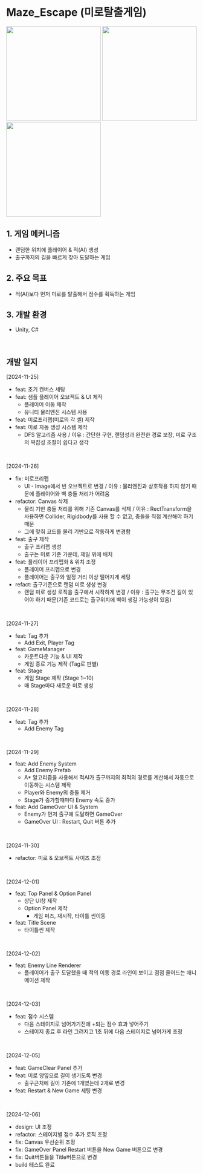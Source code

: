 # Maze_Escape (미로탈출게임)

<img src="https://github.com/user-attachments/assets/f87a4b32-4a87-4568-9144-51970564a69e" width="250"></img>
<img src="https://github.com/user-attachments/assets/95b06cb6-e019-4617-b0fc-235e9a5b280e" width="250"></img>
<img src="https://github.com/user-attachments/assets/58cfd61a-6aec-4ba7-8ca5-76a67d38e412" width="250"></img>
</br>

## 1. 게임 메커니즘
  - 랜덤한 위치에 플레이어 & 적(AI) 생성
  - 출구까지의 길을 빠르게 찾아 도달하는 게임
## 2. 주요 목표
  - 적(AI)보다 먼저 미로를 탈출해서 점수를 획득하는 게임
## 3. 개발 환경
  - Unity, C#
</br>

## 개발 일지
[2024-11-25]
- feat: 초기 캔버스 세팅
- feat: 샘플 플레이어 오브젝트 & UI 제작
  - 플레이어 이동 제작
  - 유니티 물리엔진 시스템 사용
- feat: 미로프리펩(미로의 각 셀) 제작
- feat: 미로 자동 생성 시스템 제작
  - DFS 알고리즘 사용 / 이유 : 간단한 구현, 랜덤성과 완전한 경로 보장, 미로 구조의 복잡성 조절이 쉽다고 생각
</br>

[2024-11-26]
- fix: 미로프리펩
  - UI - Image에서 빈 오브젝트로 변경 / 이유 : 물리엔진과 상호작용 하지 않기 때문에 플레이어와 벽 충돌 처리가 어려움
- refactor: Canvas 삭제
  - 물리 기반 충돌 처리를 위해 기존 Canvas를 삭제 / 이유 : RectTransform을 사용하면 Collider, Rigidbody를 사용 할 수 없고, 충돌을 직접 계산해야 하기 때문
  - 그에 맞춰 코드를 물리 기반으로 작동하게 변경함
- feat: 출구 제작
  - 출구 프리펩 생성
  - 출구는 미로 기준 가운데, 제일 위에 배치
- feat: 플레이어 프리펩화 & 위치 조정
  - 플레이어 프리펩으로 변경
  - 플레이어는 출구와 일정 거리 이상 떨어지게 세팅
- refact: 출구기준으로 랜덤 미로 생성 변경
  - 랜덤 미로 생성 로직을 출구에서 시작하게 변경 / 이유 : 출구는 무조건 길이 있어야 하기 때문(기존 코드로는 출구위치에 벽이 생길 가능성이 있음)
</br>

[2024-11-27]
- feat: Tag 추가
  - Add Exit, Player Tag
- feat: GameManager
  - 카운트다운 기능 & UI 제작
  - 게임 종료 기능 제작 (Tag로 판별)
- feat: Stage
  - 게임 Stage 제작 (Stage 1~10)
  - 매 Stage마다 새로운 미로 생성
</br>

[2024-11-28]
- feat: Tag 추가
  - Add Enemy Tag
</br>

[2024-11-29]
- feat: Add Enemy System
  - Add Enemy Prefab
  - A* 알고리즘을 사용해서 적AI가 출구까지의 최적의 경로를 계산해서 자동으로 이동하는 시스템 제작
  - Player와 Enemy의 충돌 제거
  - Stage가 증가할때마다 Enemy 속도 증가
- feat: Add GameOver UI & System
  - Enemy가 먼저 출구에 도달하면 GameOver
  - GameOver UI : Restart, Quit 버튼 추가
</br>

[2024-11-30]
- refactor: 미로 & 오브젝트 사이즈 조정
</br>

[2024-12-01]
- feat: Top Panel & Option Panel
  - 상단 UI창 제작
  - Option Panel 제작
    - 게임 퍼즈, 재시작, 타이틀 씬이동
- feat: Title Scene
  - 타이틀씬 제작
</br>

[2024-12-02]
- feat: Enemy Line Renderer
  - 플레이어가 출구 도달했을 때 적의 이동 경로 라인이 보이고 점점 줄어드는 애니메이션 제작
</br>

[2024-12-03]
- feat: 점수 시스템
  - 다음 스테이지로 넘어가기전에 +되는 점수 효과 넣어주기
  - 스테이지 종료 후 라인 그려지고 1초 뒤에 다음 스테이지로 넘어가게 조정
</br>

[2024-12-05]
- feat: GameClear Panel 추가
- feat: 미로 양옆으로 길이 생기도록 변경
  - 출구근처에 길이 기존에 1개였는데 2개로 변경
- feat: Restart & New Game 세팅 변경
</br>

[2024-12-06]
- design: UI 조정
- refactor: 스테이지별 점수 추가 로직 조정
- fix: Canvas 우선순위 조정
- fix: GameOver Panel Restart 버튼을 New Game 버튼으로 변경
- fix: Quit버튼들을 Title버튼으로 변경
- build 테스트 완료
</br>

